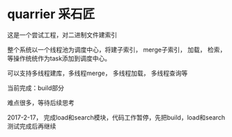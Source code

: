 
# quarrier 采石匠

这是一个尝试工程，对二进制文件建索引

整个系统以一个线程池为调度中心，将建子索引， merge子索引， 加载， 检索，等操作统统作为task添加到调度中心。

可以支持多线程建库，多线程merge， 多线程加载， 多线程查询等

当前完成：build部分

难点很多，等待后续思考

2017-2-17， 完成load和search模块，代码工作暂停，先把build，load和search测试完成后再继续
